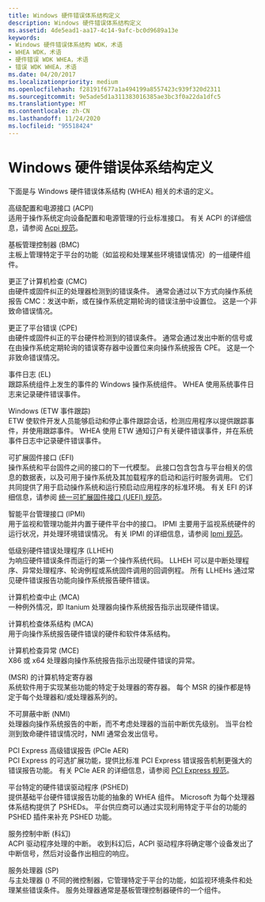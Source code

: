 ```yaml
---
title: Windows 硬件错误体系结构定义
description: Windows 硬件错误体系结构定义
ms.assetid: 4de5ead1-aa17-4c14-9afc-bc0d9689a13e
keywords:
- Windows 硬件错误体系结构 WDK，术语
- WHEA WDK，术语
- 硬件错误 WDK WHEA，术语
- 错误 WDK WHEA，术语
ms.date: 04/20/2017
ms.localizationpriority: medium
ms.openlocfilehash: f28191f677a1a494199a8557423c939f320d2311
ms.sourcegitcommit: 9e5ade5d1a311383016385ae3bc3f0a22da1dfc5
ms.translationtype: MT
ms.contentlocale: zh-CN
ms.lasthandoff: 11/24/2020
ms.locfileid: "95518424"
---
```

# <a name="windows-hardware-error-architecture-definitions"></a>Windows 硬件错误体系结构定义


下面是与 Windows 硬件错误体系结构 (WHEA) 相关的术语的定义。

<a href="" id="advanced-configuration-and-power-interface--acpi-"></a>高级配置和电源接口 (ACPI)  
适用于操作系统定向设备配置和电源管理的行业标准接口。 有关 ACPI 的详细信息，请参阅 [Acpi 规范](https://uefi.org/sites/default/files/resources/ACPI_6_3_final_Jan30.pdf)。

<a href="" id="baseboard-management-controller--bmc-"></a>基板管理控制器 (BMC)  
主板上管理特定于平台的功能（如监视和处理某些环境错误情况）的一组硬件组件。

<a href="" id="corrected-machine-check--cmc-"></a>更正了计算机检查 (CMC)   
由硬件或固件纠正的处理器检测到的错误条件。 通常会通过以下方式向操作系统报告 CMC：发送中断，或在操作系统定期轮询的错误注册中设置位。 这是一个非致命错误情况。

<a href="" id="corrected-platform-error--cpe-"></a>更正了平台错误 (CPE)   
由硬件或固件纠正的平台硬件检测到的错误条件。 通常会通过发出中断的信号或在由操作系统定期轮询的错误寄存器中设置位来向操作系统报告 CPE。 这是一个非致命错误情况。

<a href="" id="event-log--el-"></a>事件日志 (EL)   
跟踪系统组件上发生的事件的 Windows 操作系统组件。 WHEA 使用系统事件日志来记录硬件错误事件。

<a href="" id="event-tracing-for-windows--etw-"></a>Windows (ETW 事件跟踪)   
ETW 使软件开发人员能够启动和停止事件跟踪会话，检测应用程序以提供跟踪事件，并使用跟踪事件。 WHEA 使用 ETW 通知订户有关硬件错误事件，并在系统事件日志中记录硬件错误事件。

<a href="" id="extensible-firmware-interface--efi-"></a>可扩展固件接口 (EFI)  
操作系统和平台固件之间的接口的下一代模型。 此接口包含包含与平台相关的信息的数据表，以及可用于操作系统及其加载程序的启动和运行时服务调用。 它们共同提供了用于启动操作系统和运行预启动应用程序的标准环境。 有关 EFI 的详细信息，请参阅 [统一可扩展固件接口 (UEFI) 规范](https://go.microsoft.com/fwlink/p/?linkid=69484)。

<a href="" id="intelligent-platform-management-interface--ipmi-"></a>智能平台管理接口 (IPMI)   
用于监视和管理功能并内置于硬件平台中的接口。 IPMI 主要用于监视系统硬件的运行状况，并处理环境错误情况。 有关 IPMI 的详细信息，请参阅 [Ipmi 规范](https://go.microsoft.com/fwlink/p/?linkid=69485)。

<a href="" id="low-level-hardware-error-handler--llheh-"></a>低级别硬件错误处理程序 (LLHEH)   
为响应硬件错误条件而运行的第一个操作系统代码。 LLHEH 可以是中断处理程序、异常处理程序、轮询例程或系统固件调用的回调例程。 所有 LLHEHs 通过常见硬件错误报告功能向操作系统报告硬件错误。

<a href="" id="machine-check-abort--mca-"></a>计算机检查中止 (MCA)   
一种例外情况，即 Itanium 处理器向操作系统报告指示出现硬件错误。

<a href="" id="machine-check-architecture--mca-"></a>计算机检查体系结构 (MCA)   
用于向操作系统报告硬件错误的硬件和软件体系结构。

<a href="" id="machine-check-exception--mce-"></a>计算机检查异常 (MCE)   
X86 或 x64 处理器向操作系统报告指示出现硬件错误的异常。

<a href="" id="machine-specific-register--msr-"></a> (MSR) 的计算机特定寄存器  
系统软件用于实现某些功能的特定于处理器的寄存器。 每个 MSR 的操作都是特定于每个处理器和/或处理器系列的。

<a href="" id="nonmaskable-interrupt--nmi-"></a>不可屏蔽中断 (NMI)   
处理器向操作系统报告的中断，而不考虑处理器的当前中断优先级别。 当平台检测到致命硬件错误情况时，NMI 通常会发出信号。

<a href="" id="pci-express-advanced-error-reporting--pcie-aer-"></a>PCI Express 高级错误报告 (PCIe AER)   
PCI Express 的可选扩展功能，提供比标准 PCI Express 错误报告机制更强大的错误报告功能。 有关 PCIe AER 的详细信息，请参阅 [PCI Express 规范](https://go.microsoft.com/fwlink/p/?linkid=69486)。

<a href="" id="platform-specific-hardware-error-driver--pshed-"></a>平台特定的硬件错误驱动程序 (PSHED)   
提供基础平台硬件错误报告功能的抽象的 WHEA 组件。 Microsoft 为每个处理器体系结构提供了 PSHEDs。 平台供应商可以通过实现利用特定于平台的功能的 PSHED 插件来补充 PSHED 功能。

<a href="" id="service-control-interrupt--sci-"></a>服务控制中断 (科幻)   
ACPI 驱动程序处理的中断。 收到科幻后，ACPI 驱动程序将确定哪个设备发出了中断信号，然后对设备作出相应的响应。

<a href="" id="service-processor--sp-"></a>服务处理器 (SP)   
与主处理器 () 不同的微控制器，它管理特定于平台的功能，如监视环境条件和处理某些错误条件。 服务处理器通常是基板管理控制器硬件的一个组件。

 

 




